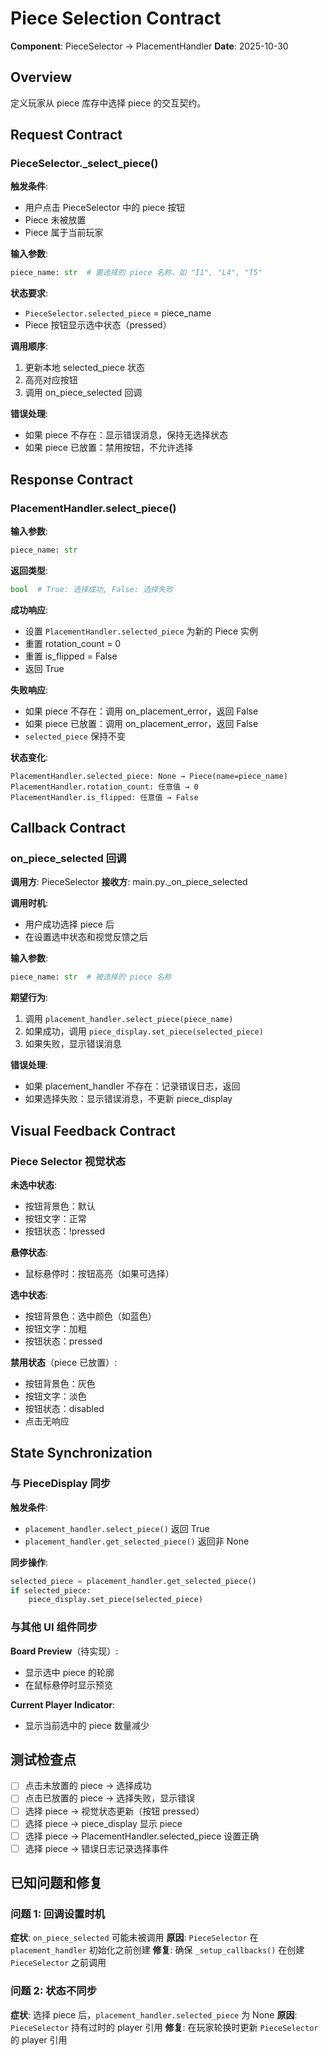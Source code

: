 # Piece Selection Contract

**Component**: PieceSelector → PlacementHandler
**Date**: 2025-10-30

## Overview

定义玩家从 piece 库存中选择 piece 的交互契约。

## Request Contract

### PieceSelector._select_piece()

**触发条件**:
- 用户点击 PieceSelector 中的 piece 按钮
- Piece 未被放置
- Piece 属于当前玩家

**输入参数**:
```python
piece_name: str  # 要选择的 piece 名称，如 "I1", "L4", "T5"
```

**状态要求**:
- `PieceSelector.selected_piece` = piece_name
- Piece 按钮显示选中状态（pressed）

**调用顺序**:
1. 更新本地 selected_piece 状态
2. 高亮对应按钮
3. 调用 on_piece_selected 回调

**错误处理**:
- 如果 piece 不存在：显示错误消息，保持无选择状态
- 如果 piece 已放置：禁用按钮，不允许选择

## Response Contract

### PlacementHandler.select_piece()

**输入参数**:
```python
piece_name: str
```

**返回类型**:
```python
bool  # True: 选择成功, False: 选择失败
```

**成功响应**:
- 设置 `PlacementHandler.selected_piece` 为新的 Piece 实例
- 重置 rotation_count = 0
- 重置 is_flipped = False
- 返回 True

**失败响应**:
- 如果 piece 不存在：调用 on_placement_error，返回 False
- 如果 piece 已放置：调用 on_placement_error，返回 False
- `selected_piece` 保持不变

**状态变化**:
```
PlacementHandler.selected_piece: None → Piece(name=piece_name)
PlacementHandler.rotation_count: 任意值 → 0
PlacementHandler.is_flipped: 任意值 → False
```

## Callback Contract

### on_piece_selected 回调

**调用方**: PieceSelector
**接收方**: main.py._on_piece_selected

**调用时机**:
- 用户成功选择 piece 后
- 在设置选中状态和视觉反馈之后

**输入参数**:
```python
piece_name: str  # 被选择的 piece 名称
```

**期望行为**:
1. 调用 `placement_handler.select_piece(piece_name)`
2. 如果成功，调用 `piece_display.set_piece(selected_piece)`
3. 如果失败，显示错误消息

**错误处理**:
- 如果 placement_handler 不存在：记录错误日志，返回
- 如果选择失败：显示错误消息，不更新 piece_display

## Visual Feedback Contract

### Piece Selector 视觉状态

**未选中状态**:
- 按钮背景色：默认
- 按钮文字：正常
- 按钮状态：!pressed

**悬停状态**:
- 鼠标悬停时：按钮高亮（如果可选择）

**选中状态**:
- 按钮背景色：选中颜色（如蓝色）
- 按钮文字：加粗
- 按钮状态：pressed

**禁用状态**（piece 已放置）:
- 按钮背景色：灰色
- 按钮文字：淡色
- 按钮状态：disabled
- 点击无响应

## State Synchronization

### 与 PieceDisplay 同步

**触发条件**:
- `placement_handler.select_piece()` 返回 True
- `placement_handler.get_selected_piece()` 返回非 None

**同步操作**:
```python
selected_piece = placement_handler.get_selected_piece()
if selected_piece:
    piece_display.set_piece(selected_piece)
```

### 与其他 UI 组件同步

**Board Preview**（待实现）:
- 显示选中 piece 的轮廓
- 在鼠标悬停时显示预览

**Current Player Indicator**:
- 显示当前选中的 piece 数量减少

## 测试检查点

- [ ] 点击未放置的 piece → 选择成功
- [ ] 点击已放置的 piece → 选择失败，显示错误
- [ ] 选择 piece → 视觉状态更新（按钮 pressed）
- [ ] 选择 piece → piece_display 显示 piece
- [ ] 选择 piece → PlacementHandler.selected_piece 设置正确
- [ ] 选择 piece → 错误日志记录选择事件

## 已知问题和修复

### 问题 1: 回调设置时机
**症状**: `on_piece_selected` 可能未被调用
**原因**: `PieceSelector` 在 `placement_handler` 初始化之前创建
**修复**: 确保 `_setup_callbacks()` 在创建 `PieceSelector` 之前调用

### 问题 2: 状态不同步
**症状**: 选择 piece 后，`placement_handler.selected_piece` 为 None
**原因**: `PieceSelector` 持有过时的 player 引用
**修复**: 在玩家轮换时更新 `PieceSelector` 的 player 引用

